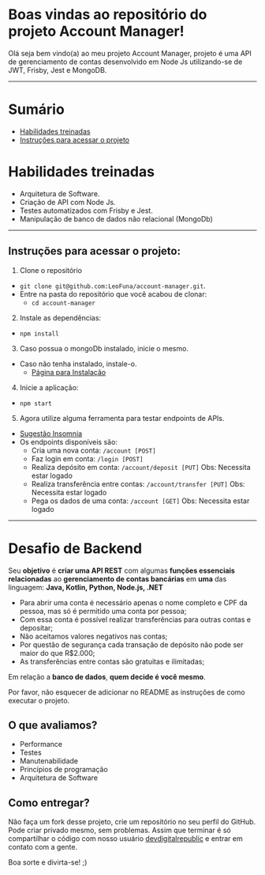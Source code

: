 # Boas vindas ao repositório do projeto Account Manager!

Olá seja bem vindo(a) ao meu projeto Account Manager, projeto é uma API de gerenciamento de contas desenvolvido em Node Js utilizando-se de JWT, Frisby, Jest e MongoDB.

---

# Sumário

- [Habilidades treinadas](#habilidades-treinadas)
- [Instruções para acessar o projeto](#instruções-para-acessar-o-projeto)


# Habilidades treinadas

- Arquitetura de Software.
- Criação de API com Node Js.
- Testes automatizados com Frisby e Jest.
- Manipulação de banco de dados não relacional (MongoDb)

---

## Instruções para acessar o projeto:

1. Clone o repositório
  * `git clone git@github.com:LeoFuna/account-manager.git`.
  * Entre na pasta do repositório que você acabou de clonar:
    * `cd account-manager`

2. Instale as dependências:
  * `npm install`

3. Caso possua o mongoDb instalado, inicie o mesmo.
  * Caso não tenha instalado, instale-o.
    * [Página para Instalação](https://docs.mongodb.com/manual/installation/)

4. Inicie a aplicação:
  * `npm start`

5. Agora utilize alguma ferramenta para testar endpoints de APIs.
  * [Sugestão Insomnia](https://insomnia.rest/download)
  * Os endpoints disponíveis são:
    *  Cria uma nova conta: `/account [POST]`
    *  Faz login em conta: `/login [POST]`
    *  Realiza depósito em conta: `/account/deposit [PUT]` Obs: Necessita estar logado
    *  Realiza transferência entre contas: `/account/transfer [PUT]` Obs: Necessita estar logado
    *  Pega os dados de uma conta: `/account [GET]` Obs: Necessita estar logado

---

# Desafio de Backend



Seu **objetivo** é **criar uma API REST** com algumas **funções essenciais relacionadas** ao **gerenciamento de contas bancárias** em **uma** das linguagem: **Java, Kotlin, Python, Node.js, .NET**

- Para abrir uma conta é necessário apenas o nome completo e CPF da pessoa, mas só é permitido uma conta por pessoa;
- Com essa conta é possível realizar transferências para outras contas e depositar;
- Não aceitamos valores negativos nas contas;
- Por questão de segurança cada transação de depósito não pode ser maior do que R$2.000;
- As transferências entre contas são gratuitas e ilimitadas;

Em relação a **banco de dados**, **quem decide é você mesmo**.

Por favor, não esquecer de adicionar no README as instruções de como executar o projeto.

## O que avaliamos?

- Performance
- Testes
- Manutenabilidade
- Princípios de programação
- Arquitetura de Software

## Como entregar?

Não faça um fork desse projeto, crie um repositório no seu perfil do GitHub. Pode criar privado mesmo, sem problemas.
Assim que terminar é só compartilhar o código com nosso usuário [devdigitalrepublic](https://github.com/devdigitalrepublic) e entrar em contato com a gente.

Boa sorte e divirta-se! ;)
